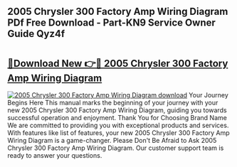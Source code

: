 ## 2005 Chrysler 300 Factory Amp Wiring Diagram PDf Free Download - Part-KN9 Service Owner Guide Qyz4f

# <h2><a href="http://dfspt1d.blite.top/?on=2005+Chrysler+300+Factory+Amp+Wiring+Diagram">🔗Download New 👉🔴 2005 Chrysler 300 Factory Amp Wiring Diagram</a></h2>

[![2005 Chrysler 300 Factory Amp Wiring Diagram download](https://i.imgur.com/lujVjoI.png)](http://dfspt1d.blite.top/?on=2005+Chrysler+300+Factory+Amp+Wiring+Diagram)
Your Journey Begins Here This manual marks the beginning of your journey with your new 2005 Chrysler 300 Factory Amp Wiring Diagram, guiding you towards successful operation and enjoyment. Thank You for Choosing Brand Name We are committed to providing you with exceptional products and services. With features like list of features, your new 2005 Chrysler 300 Factory Amp Wiring Diagram is a game-changer. Please Don't Be Afraid to Ask 2005 Chrysler 300 Factory Amp Wiring Diagram. Our customer support team is ready to answer your questions.
